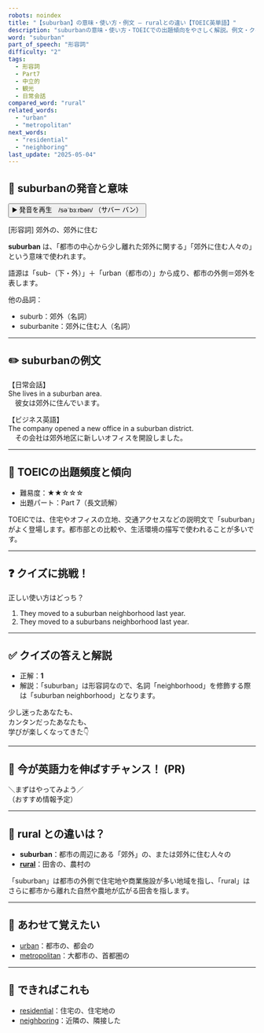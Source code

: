 ```yaml
---
robots: noindex
title: "【suburban】の意味・使い方・例文 ― ruralとの違い【TOEIC英単語】"
description: "suburbanの意味・使い方・TOEICでの出題傾向をやさしく解説。例文・クイズ付きでruralとの違いもわかりやすく学べます。"
word: "suburban"
part_of_speech: "形容詞"
difficulty: "2"
tags:
  - 形容詞
  - Part7
  - 中立的
  - 観光
  - 日常会話
compared_word: "rural"
related_words:
  - "urban"
  - "metropolitan"
next_words:
  - "residential"
  - "neighboring"
last_update: "2025-05-04"
---
```


## 🔰 suburbanの発音と意味

<button class="play-audio" onclick="playTTS('suburban')">
  <span class="play-audio-main">
    ▶️ 発音を再生　/səˈbɜːrbən/
  </span>
  <span class="play-audio-sub">
    （サバー バン）
  </span>
</button>

[形容詞] 郊外の、郊外に住む

**suburban** は、「都市の中心から少し離れた郊外に関する」「郊外に住む人々の」という意味で使われます。

語源は「sub-（下・外）」＋「urban（都市の）」から成り、都市の外側＝郊外を表します。

他の品詞：  
- suburb：郊外（名詞）
- suburbanite：郊外に住む人（名詞）

---

## ✏️ suburbanの例文

【日常会話】  
She lives in a suburban area.  
　彼女は郊外に住んでいます。

【ビジネス英語】  
The company opened a new office in a suburban district.  
　その会社は郊外地区に新しいオフィスを開設しました。

---

## 🎯 TOEICの出題頻度と傾向

- 難易度：★★☆☆☆
- 出題パート：Part 7（長文読解）

TOEICでは、住宅やオフィスの立地、交通アクセスなどの説明文で「suburban」がよく登場します。都市部との比較や、生活環境の描写で使われることが多いです。

---

## ❓ クイズに挑戦！

正しい使い方はどっち？

1. They moved to a suburban neighborhood last year.  
2. They moved to a suburbans neighborhood last year.

---

## ✅ クイズの答えと解説

- 正解：**1**
- 解説：「suburban」は形容詞なので、名詞「neighborhood」を修飾する際は「suburban neighborhood」となります。

少し迷ったあなたも、  
カンタンだったあなたも、  
学びが楽しくなってきた👇️

---

## 🚀 今が英語力を伸ばすチャンス！ (PR)

<div class="info-center">
＼まずはやってみよう／<br>  
（おすすめ情報予定）
</div>

---

## 🤔  rural との違いは？

- **suburban**：都市の周辺にある「郊外」の、または郊外に住む人々の
- **[rural](/word/rural/)**：田舎の、農村の

「suburban」は都市の外側で住宅地や商業施設が多い地域を指し、「rural」はさらに都市から離れた自然や農地が広がる田舎を指します。

---

## 🧩 あわせて覚えたい

- [urban](/word/urban/)：都市の、都会の
- [metropolitan](/word/metropolitan/)：大都市の、首都圏の

---

## 📖 できればこれも

- [residential](/word/residential/)：住宅の、住宅地の
- [neighboring](/word/neighboring/)：近隣の、隣接した

<!-- cvid: aid43_bid08 -->
